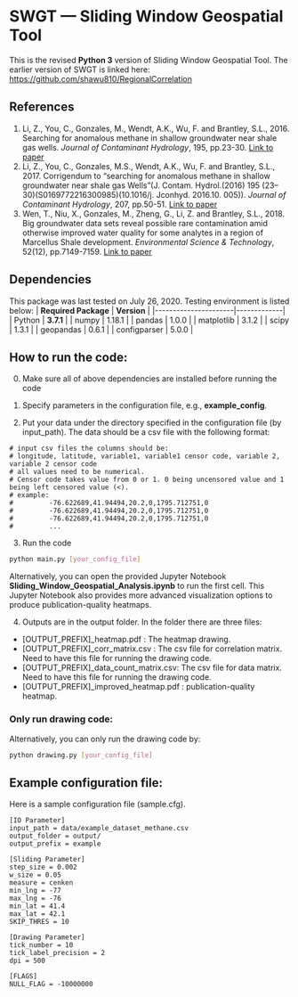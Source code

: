 # SWGT — Sliding Window Geospatial Tool
This is the revised __Python 3__ version of Sliding Window Geospatial Tool. The earlier version of SWGT is linked here: https://github.com/shawu810/RegionalCorrelation

## References
1. Li, Z., You, C., Gonzales, M., Wendt, A.K., Wu, F. and Brantley, S.L., 2016. Searching for anomalous methane in shallow groundwater near shale gas wells. _Journal of Contaminant Hydrology_, 195, pp.23-30. [Link to paper](https://doi.org/10.1016/j.jconhyd.2016.10.005)
2. Li, Z., You, C., Gonzales, M.S., Wendt, A.K., Wu, F. and Brantley, S.L., 2017. Corrigendum to “searching for anomalous methane in shallow groundwater near shale gas Wells”(J. Contam. Hydrol.(2016) 195 (23–30)(S0169772216300985)(10.1016/j. Jconhyd. 2016.10. 005)). _Journal of Contaminant Hydrology_, 207, pp.50-51. [Link to paper](https://doi.org/10.1016/j.jconhyd.2017.09.009)
3. Wen, T., Niu, X., Gonzales, M., Zheng, G., Li, Z. and Brantley, S.L., 2018. Big groundwater data sets reveal possible rare contamination amid otherwise improved water quality for some analytes in a region of Marcellus Shale development. _Environmental Science & Technology_, 52(12), pp.7149-7159. [Link to paper](https://doi.org/10.1021/acs.est.8b01123)

## Dependencies
This package was last tested on July 26, 2020. Testing environment is listed below:
| __Required Package__ | __Version__ |
|----------------------|-------------|
| Python               | __3.7.1__   |
| numpy                | 1.18.1      |
| pandas               | 1.0.0       |
| matplotlib           | 3.1.2       |
| scipy                | 1.3.1       |
| geopandas            | 0.6.1       |
| configparser         | 5.0.0       |


## How to run the code:
0. Make sure all of above dependencies are installed before running the code

1. Specify parameters in the configuration file, e.g., __example_config__.

2. Put your data under the directory specified in the configuration file (by input_path). The data should be a csv file with the following format:
```
# input csv files the columns should be: 
# longitude, latitude, variable1, variable1 censor code, variable 2, variable 2 censor code
# all values need to be numerical. 
# Censor code takes value from 0 or 1. 0 being uncensored value and 1 being left censored value (<).
# example: 
#         -76.622689,41.94494,20.2,0,1795.712751,0
#         -76.622689,41.94494,20.2,0,1795.712751,0
#         -76.622689,41.94494,20.2,0,1795.712751,0
#         ...
```

3. Run the code
```bash
python main.py [your_config_file]
```
Alternatively, you can open the provided Jupyter Notebook __Sliding_Window_Geospatial_Analysis.ipynb__ to run the first cell. This Jupyter Notebook also provides more advanced visualization options to produce publication-quality heatmaps.

4. Outputs are in the output folder. In the folder there are three files:
- [OUTPUT_PREFIX]_heatmap.pdf : The heatmap drawing.
- [OUTPUT_PREFIX]_corr_matrix.csv : The csv file for correlation matrix. Need to have this file for running the drawing code.
- [OUTPUT_PREFIX]_data_count_matrix.csv: The csv file for data matrix. Need to have this file for running the drawing code.
- [OUTPUT_PREFIX]_improved_heatmap.pdf : publication-quality heatmap.

### Only run drawing code:
Alternatively, you can only run the drawing code by:
```bash
python drawing.py [your_config_file]
```

## Example configuration file:
Here is a sample configuration file (sample.cfg). 
```
[IO Parameter]
input_path = data/example_dataset_methane.csv
output_folder = output/
output_prefix = example

[Sliding Parameter]
step_size = 0.002
w_size = 0.05
measure = cenken
min_lng = -77
max_lng = -76
min_lat = 41.4
max_lat = 42.1
SKIP_THRES = 10

[Drawing Parameter]
tick_number = 10
tick_label_precision = 2
dpi = 500

[FLAGS]
NULL_FLAG = -10000000
```
